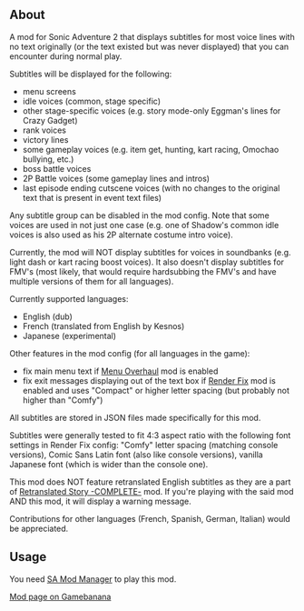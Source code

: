 ## About

A mod for Sonic Adventure 2 that displays subtitles for most voice lines with no text originally (or the text existed but was never displayed) that you can encounter during normal play.

Subtitles will be displayed for the following:
* menu screens
* idle voices (common, stage specific)
* other stage-specific voices (e.g. story mode-only Eggman's lines for Crazy Gadget)
* rank voices
* victory lines
* some gameplay voices (e.g. item get, hunting, kart racing, Omochao bullying, etc.)
* boss battle voices
* 2P Battle voices (some gameplay lines and intros)
* last episode ending cutscene voices (with no changes to the original text that is present in event text files)

Any subtitle group can be disabled in the mod config. Note that some voices are used in not just one case (e.g. one of Shadow's common idle voices is also used as his 2P alternate costume intro voice).

Currently, the mod will NOT display subtitles for voices in soundbanks (e.g. light dash or kart racing boost voices). It also doesn't display subtitles for FMV's (most likely, that would require hardsubbing the FMV's and have multiple versions of them for all languages).

Currently supported languages:
* English (dub)
* French (translated from English by Kesnos)
* Japanese (experimental)

Other features in the mod config (for all languages in the game):
* fix main menu text if [Menu Overhaul](https://gamebanana.com/mods/33169) mod is enabled
* fix exit messages displaying out of the text box if [Render Fix](https://gamebanana.com/mods/452445) mod is enabled and uses "Compact" or higher letter spacing (but probably not higher than "Comfy")

All subtitles are stored in JSON files made specifically for this mod.

Subtitles were generally tested to fit 4:3 aspect ratio with the following font settings in Render Fix config: "Comfy" letter spacing (matching console versions), Comic Sans Latin font (also like console versions), vanilla Japanese font (which is wider than the console one).

This mod does NOT feature retranslated English subtitles as they are a part of [Retranslated Story -COMPLETE-](https://gamebanana.com/mods/437858) mod. If you're playing with the said mod AND this mod, it will display a warning message.

Contributions for other languages (French, Spanish, German, Italian) would be appreciated.

## Usage

You need [SA Mod Manager](https://github.com/X-Hax/SA-Mod-Manager) to play this mod.

[Mod page on Gamebanana](https://gamebanana.com/mods/583770)
